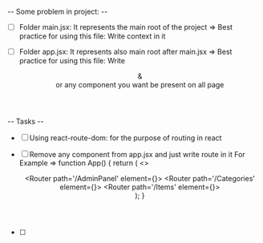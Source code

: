 -- Some problem in project: --
- [ ] Folder main.jsx: It represents the main root of the project => Best practice for using this file: Write context in it
- [ ] Folder app.jsx: It represents also main root after main.jsx => Best practice for using this file: Write <Header /> & <Footer /> or any component you want be present on all page


-- Tasks --
- [ ] Using react-route-dom: for the purpose of routing in react 
- [ ] Remove any component from app.jsx and just write route in it 
  For Example => 
    function App() {
      return (
        <>
          <Header /> 
          <div>
            <Routers>
              <Router path='/AdminPanel' element={<AdminPanel />}>
              <Router path='/Categories' element={<Categories />}>
              <Router path='/Items' element={<Items />}>
            </Routers>
          </div>
          <Footer />
        </Footer>
  );
}

- [ ] 
